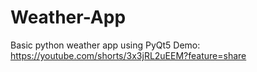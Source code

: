 # Weather-App

Basic python weather app using PyQt5
Demo: https://youtube.com/shorts/3x3jRL2uEEM?feature=share
